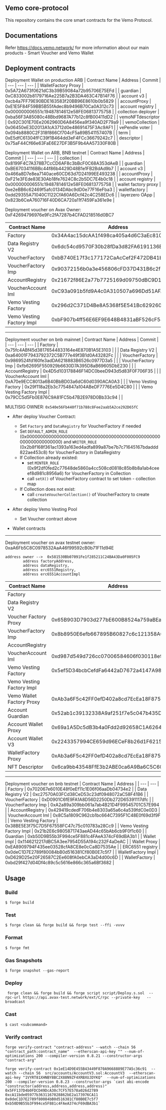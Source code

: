 ## Vemo core-protocol
This repository contains the core smart contracts for the Vemo Protocol.

## Documentations
Refer https://docs.vemo.network/ for more information about our main products - Smart Voucher and Vemo Wallet

## Deployment contracts
Deployment Wallet on production ARB
| Contract Name | Address | Commit |
| --- | --- | --- |
| WalletFactory Proxy |  0x5A72A673f0621dC3b39B59084a72b95706E75EFd |
| guardian |  0xC833002b8179716Ae225B7a2B3DA463C47B14F76 |
| account v3 |   0xcb4a7FF79E90BDE163583f20BB96E8610b0b5829 |
| accountProxy | 0xE1E5F84F59BB5B55fAdec8b9496B70Ca0A312c73 |
| account registry | 0x000000006551c19487814612e58FE06813775758 |
|  collection deployer |  0xba56F3A85080c48Bbd9687A77b12c8fB00411dD2 |
| vemoNFTdescriptor | 0x92C301E70Ee2062960D6A8456ea9f340AD2F79a9 |
| vemoCollection | 0x06450eE3D2013A1cA3712d0e48691475F3Ac9AF1 |
|  vePendle voter | 0x094b8880C2F318f866Cf704cF5a89B541157407B |
|  term | 0xE5dfC61304fFC39f1B464dd3eF4FCc36679242c7 |
|  descriptor | 0x75aF44Cf66e63FaE6E27DF3B5F9b4AA57330F80B |

Deployment Wallet on ARB, BNB testnet
| Contract Name | Address | Commit |
| --- | --- | --- |
| collection | 0x8199F4C7A378B7CcCD6AF8c3bBcF0C68A353dAeB |
| guardian | 0xBE67034116BBc44f86b4429D48B1e1FB2BdAd9b7 |
| account v3 |  0x466a8D7e8ea7140ace60CD63d7D24199EE493238 |
| accountProxy | 0xF21e3FEde83E30Ab18fe7624C8c2b5DC7E4b0c18 |
| account registry | 0x000000006551c19487814612e58FE06813775758 |
| wallet factory proxy | 0xe2eBB6c62469f5afc0134DAbc9dD0e77F16eFba3 |
| walletfactory | 0xdd29355A71040C1122CfA60A6Dcf42c4C258EDc6 |
| layerzero OApp | 0x823b6CeA760716F40D6CA720a11f7459Fa361e9e |



Deployment voucher on Avax
Owner: 0xF42694796976e9Fc2fA7287b4CFAD218516d0BC7

| Contract Name | Address | Commit |
| --- | --- | --- |
| Factory | 0x34A4ac15dcAA1f498ca405a4d6C3aEc8108600b8 |  |
| Data Registry V2 | 0x6dc54cd9570F30b28fDa3d82FA6191136Ef8d082 |  |
| VoucherFactory | 0xbB740E17f3c177172CaAcCef2F472DB41b9b1d19 |  |
| VoucherFactory Imp | 0x90372156b0a3e456806cFD37D431B6c2f1e65448 |  |
| AccountRegistry | 0x21672f86E2a77b7725169d09750dBC9D1E4b27b2 |  |
| VoucherAccount Iml | 0xC93a091b5fd9A4c0A310507a696Dd51AFA2Dd81E |  |
| Vemo Vesting Factory | 0x296d2C371D4Be8A5368f5E541Bc62926051E92CC | |
| Vemo Vesting Factory Impl | 0xbF907b4ff56E6EF9E648B4831aBF526cF5494896 | |

-----------------------------------
Deployment voucher on bnb mainnet 
| Contract Name | Address | Commit |
| --- | --- | --- |
| Factory | 0x75fc4ABf45d38176544833164e4E870B1A5E3103 |  |
| Data Registry V2 | 0xa64001F7943792372C5B777e49f3B1d0A43282Fc |  |
| VoucherFactory | 0x9869524fd160fe3adDA6218883B6526c0977D3a5 |  |
| VoucherFactory Imp | 0xfb62695F550929b6630D7A395D8aB69605DbE230 |  |
| AccountRegistry | 0x4D5d103178846F14DC0beeD943d5d83F0F706F35 |  |
| VoucherAccount Iml | 0xA70e9ECC8013a6B40BbBD03a6dC60d0390ACA0A3 |  |
| Vemo Vesting Factory | 0x29f118a2Eb3c7754847a104ABeDF7776Ee5D4C80 |  |
| Vemo Vesting Factory Impl | 0x79CC5d5Fb0E876C9A81FC5b47B2E978D0Bb33c94 |  |

MULTISIG OWNER: `0x540e56Fb440f71b788c8Fee2aab5A2ce292D65fC`

- After deploy Voucher Contract:
    - Set `Factory` and `DataRegistry` for VoucherFactory if needed
    - Set `DEFAULT_ADMIN_ROLE` (0x0000000000000000000000000000000000000000000000000000000000000000) and `WRITER_ROLE` (0x2b8f168f361ac1393a163ed4adfa899a87be7b7c71645167bdaddd822ae453c8) for VoucherFactory in DataRegistry
    - If Collection already existed:
        - set `MINTER_ROLE` (0x9f2df0fed2c77648de5860a4cc508cd0818c85b8b8a1ab4ceeef8d981c8956a6) for VoucherFactory in Collection
        - call `setX()` of VoucherFactory contract to set token - collection map
    - If Collection does not exist:
        - call `createVoucherCollection()` of VoucherFactory to create collection
- After deploy Vemo Vesting Pool
    - Set Voucher contract above

- Wallet contracts

-------------------------------------------------------
Deployment voucher on avax testnet 
owner: 0xaA6Fb5C8C0978532AaA46f99592cB0b71F11d94E

```
address owner -->  0x581530Bb07091Fe1f285211C24BA43Da0F005FC9
        address factoryAddress,
        address dataRegistry,
        address erc6551Registry,
        address erc6551AccountImpl
```

| Contract Name | Address |
| --- | --- |
| Factory |  |
| Data Registry V2 |  |
| Voucher Factory Proxy | 0x65B903D7903d277bE600B8524a759aBEa3CC7e1A |
| VoucherFactory Imp | 0x8b8950E6efb667895B60827c6c121358A02B77FD |
| AccountRegistry |  |
| VoucherAccount Iml | 0xd987d549d726cc07006584606f030118e900297B |
| Vemo Vesting Factory | 0x5ef5D34bcbCefdFa6442aD7672a4147A98C08698 |
| Vemo Vesting Factory Impl |  |
| Vemo Wallet Factory Proxy | 0xAb3a6F5c42FF0efD402a8cd7EcEa18F8759AEE73|
| Account Guardian |  0x52ab1c39132338A9af251f7e5c047b435Db51A11|
| Account Wallet Proxy |  0x69a1A5Dc5dB3b4a0Fdd2d92658C1A6264599761f |
| Account Wallet V3  | 0x2243357994CE659d96ECeF8b26d1F6215e0052d9|
| WalletFactory Proxy | 0xAb3a6F5c42FF0efD402a8cd7EcEa18F8759AEE73|
| NFT Descriptor | 0x6ca9bb43548FfE3b2ABE0ca6A9Ba6C5C60bba463|
-------------------------------------------------------
Deployment voucher on bnb testnet
| Contract Name | Address |
| --- | --- |
| Factory | 0x702067e6010E48f0eEf11c1E06f06aaDb04734e2 |
| Data Registry V2 | 0xc27570A03FCd38CeD53c23df0948072aC58F41B6 |
| VoucherFactory | 0xD0901C6fE9FA1A8D56D2250Db272D65391117dfc |
| VoucherFactory Imp | 0xA2a89a309bb061a7ab4B21D4F99545701C57E994 |
| AccountRegistry | 0x429419cdedF706b4e8303a65a6c4a539fdC0e0D3 |
| VoucherAccount Iml | 0x8C5a1809C962cb1bc664C7395F1C48E0f69d3f9F |
| Vemo Vesting Factory | 0x38BE5E3f75C7D5F67558FC47c75c010783a28Cc9 |
| Vemo Vesting Factory Impl | 0x21b2E6c9805871743aeAD44c65bAb6cb9F0f1c60 |
| Guardian | 0xb50D9B55b3F994ce5F881c4FAeA374cF69dBA3b1 |
| Wallet impl |  0x1146212217dBC5A3ee7954D55A194c232F4aDeAC  |
| Wallet Proxy | 0xEA8909794F435ee03528cfA8CE8e0cCa8D7535Ae |
| ERC6551 registry |  0x0deC1D7E2789f80084bB0d516381Cf80B0E7c5f7 |
| WalletFactory Impl | 0xD629D25e20F26587C2Ee608fA0ebCA3aD4d00c6D |
| WalletFactory | 0xbd29f427d04Df4c89c5c5616e866c365a6Bf3682 |
## Usage

### Build

```shell
$ forge build
```

### Test

```shell
$ forge clean && forge build && forge test --ffi -vvvv
```

### Format

```shell
$ forge fmt
```

### Gas Snapshots

```shell
$ forge snapshot --gas-report
```


### Deploy

```shell
 forge clean && forge build && forge script script/Deploy.s.sol  --rpc-url https://api.avax-test.network/ext/C/rpc --private-key   --broadcast
```

### Cast

```shell
$ cast <subcommand>
```

### Verify contract

```shell
forge verify-contract "contract-address" --watch --chain 56 "contract_path:contract_name"  --etherscan-api-key "" --num-of-optimizations 200 --compiler-version 0.8.21 --constructor-args "contract-arg"

forge verify-contract 0x1eE14D9E455B43449F870A9668889E77A5c36c91  --watch --chain 56  src/accounts/AccountV3.sol:AccountV3  --etherscan-api-key "1VYRT81XHNBY8BC2X88N9ZF4XRBXUJDYKQ"  --num-of-optimizations 200 --compiler-version 0.8.23 --constructor-args `cast abi-encode "constructor(address,address,address,address)" 0x5FF137D4b0FDCD49DcA30c7CF57E578a026d2789 0xcA11bde05977b3631167028862bE2a173976CA11 0x0deC1D7E2789f80084bB0d516381Cf80B0E7c5f7 0xb50D9B55b3F994ce5F881c4FAeA374cF69dBA3b1`


